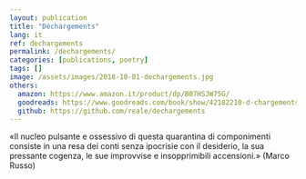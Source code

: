```yaml
---
layout: publication
title: "Déchargements"
lang: it
ref: dechargements
permalink: /dechargements/
categories: [publications, poetry]
tags: []
image: /assets/images/2018-10-01-dechargements.jpg
others:
  amazon: https://www.amazon.it/product/dp/B07HSJW75G/
  goodreads: https://www.goodreads.com/book/show/42182210-d-chargements
  github: https://github.com/reale/dechargements
---
```


«Il nucleo pulsante e ossessivo di questa quarantina di componimenti consiste in una resa dei conti senza ipocrisie con il desiderio, la sua pressante cogenza, le sue improvvise e insopprimibili accensioni.» (Marco Russo)
